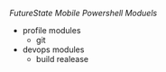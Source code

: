*FutureState Mobile Powershell Moduels*

 - profile modules
   - git
 - devops modules
   - build realease